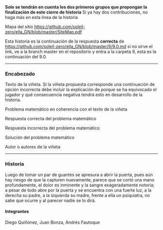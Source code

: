 **Solo se tendrán en cuenta los dos primeros grupos que propongan la finalización de este cierre de historia** Si ya hay dos contribuciones, no haga más en esta línea de la historia

Mapa del sitio https://github.com/soleil-zero/ella_GN/blob/master/SiteMap.pdf

Esta historia es la continuación de la respuesta **correcta** de https://github.com/soleil-zero/ella_GN/blob/master/9/9.0.md si no sirve el link, 
ve a la branch master en el repositorio y entra a la carpeta 9, esta es la continuación del 9.0.

**********************************************************************
### Encabezado

Texto de la viñeta. Si la viñeta propuesta corresponde una continuación de opción incorrecta debe incluir la explicación de porque se ha equivocado el jugador y qué consecuencia negativa tendrá esto en desarrollo de la historia.

Problema matemático en coherencia con el texto de la viñeta

Respuesta correcta del problema matemático

Respuesta incorrecta del problema matemático

Solución del problema matemático

Autor o autores de la viñeta
**********************************************************************
### Historia
Luego de tomar un par de guantes se apresura a abrir la puerta, pues aún hay riesgo de que la capturen nuevamente, parece que se cortó una mano profundamente, el dolor es inminente y la sangre exageradamente notoria; a pesar de todo abre por la puerta y se encuentra con una fuerte luz, a la derecha su padre, a la izquierda su madre, frente a ella un psiquiatra, no sabe que ocurre y al parecer nadie se lo dirá.
#### Integrantes
Diego Quiñónez, Juan Bonza, Andrés Fautoque
